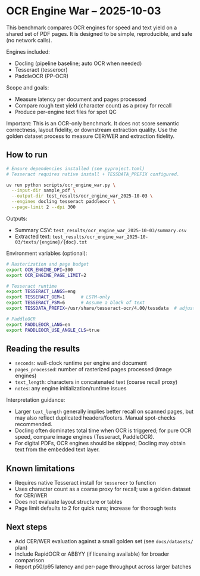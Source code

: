 # OCR Engine War – 2025-10-03

This benchmark compares OCR engines for speed and text yield on a shared set of PDF pages. It is designed to be simple, reproducible, and safe (no network calls).

Engines included:
- Docling (pipeline baseline; auto OCR when needed)
- Tesseract (tesserocr)
- PaddleOCR (PP-OCR)

Scope and goals:
- Measure latency per document and pages processed
- Compare rough text yield (character count) as a proxy for recall
- Produce per-engine text files for spot QC

Important: This is an OCR-only benchmark. It does not score semantic correctness, layout fidelity, or downstream extraction quality. Use the golden dataset process to measure CER/WER and extraction fidelity.

## How to run

```bash
# Ensure dependencies installed (see pyproject.toml)
# Tesseract requires native install + TESSDATA_PREFIX configured.

uv run python scripts/ocr_engine_war.py \
  --input-dir sample_pdf \
  --output-dir test_results/ocr_engine_war_2025-10-03 \
  --engines docling tesseract paddleocr \
  --page-limit 2 --dpi 300
```

Outputs:
- Summary CSV: `test_results/ocr_engine_war_2025-10-03/summary.csv`
- Extracted text: `test_results/ocr_engine_war_2025-10-03/texts/{engine}/{doc}.txt`

Environment variables (optional):
```bash
# Rasterization and page budget
export OCR_ENGINE_DPI=300
export OCR_ENGINE_PAGE_LIMIT=2

# Tesseract runtime
export TESSERACT_LANGS=eng
export TESSERACT_OEM=1      # LSTM-only
export TESSERACT_PSM=6      # Assume a block of text
export TESSDATA_PREFIX=/usr/share/tesseract-ocr/4.00/tessdata  # adjust per OS

# PaddleOCR
export PADDLEOCR_LANG=en
export PADDLEOCR_USE_ANGLE_CLS=true
```

## Reading the results

- `seconds`: wall-clock runtime per engine and document
- `pages_processed`: number of rasterized pages processed (image engines)
- `text_length`: characters in concatenated text (coarse recall proxy)
- `notes`: any engine initialization/runtime issues

Interpretation guidance:
- Larger `text_length` generally implies better recall on scanned pages, but may also reflect duplicated headers/footers. Manual spot-checks recommended.
- Docling often dominates total time when OCR is triggered; for pure OCR speed, compare image engines (Tesseract, PaddleOCR).
- For digital PDFs, OCR engines should be skipped; Docling may obtain text from the embedded text layer.

## Known limitations

- Requires native Tesseract install for `tesserocr` to function
- Uses character count as a coarse proxy for recall; use a golden dataset for CER/WER
- Does not evaluate layout structure or tables
- Page limit defaults to 2 for quick runs; increase for thorough tests

## Next steps

- Add CER/WER evaluation against a small golden set (see `docs/datasets/` plan)
- Include RapidOCR or ABBYY (if licensing available) for broader comparison
- Report p50/p95 latency and per-page throughput across larger batches

